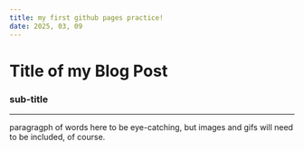 ```yaml
---
title: my first github pages practice!
date: 2025, 03, 09
---
```

# Title of my Blog Post
### sub-title
---
paragragph of words here to be eye-catching, but images and gifs will need to be included, of course.
